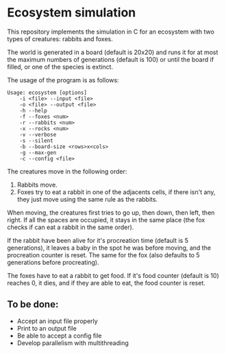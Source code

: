 # Ecosystem simulation

This repository implements the simulation in C for an ecosystem with
two types of creatures: rabbits and foxes.

The world is generated in a board (default is 20x20) and runs it for at
most the maximum numbers of generations (default is 100) or until the board
if filled, or one of the species is extinct.

The usage of the program is as follows:

```help
Usage: ecosystem [options]
    -i <file> --input <file>               
    -o <file> --output <file>               
    -h --help                               
    -f --foxes <num>                        
    -r --rabbits <num>                      
    -x --rocks <num>                        
    -v --verbose                            
    -s --silent                             
    -b --board-size <rows>x<cols>           
    -g --max-gen                            
    -c --config <file>                      
 ```

The creatures move in the following order:
1. Rabbits move.
2. Foxes try to eat a rabbit in one of the adjacents cells, if there isn't any, 
   they just move using the same rule as the rabbits.

When moving, the creatures first tries to go up, then down, then left, then right. If
all the spaces are occupied, it stays in the same place (the fox checks if can eat
a rabbit in the same order). 

If the rabbit have been alive for it's procreation time (default is 5 generations),
it leaves a baby in the spot he was before moving, and the procreation counter
is reset. The same for the fox (also defaults to 5 generations before procreating).

The foxes have to eat a rabbit to get food. If it's food counter (default is 10) 
reaches 0, it dies, and if they are able to eat, the food counter is reset.

## To be done:

* Accept an input file properly
* Print to an output file
* Be able to accept a config file
* Develop parallelism with multithreading
